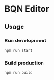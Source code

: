 # BQN Editor

## Usage

### Run development

```bash
npm run start
```

### Build production

```bash
npm run build
```
